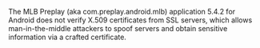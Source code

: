 The MLB Preplay (aka com.preplay.android.mlb) application 5.4.2 for Android does not verify X.509 certificates from SSL servers, which allows man-in-the-middle attackers to spoof servers and obtain sensitive information via a crafted certificate.
